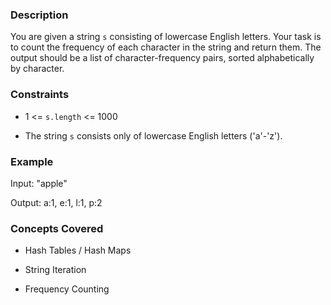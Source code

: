 ### Description
You are given a string `s` consisting of lowercase English letters. Your task is to count the frequency of each character in the string and return them. The output should be a list of character-frequency pairs, sorted alphabetically by character.

### Constraints
*   1 <= `s.length` <= 1000
*   The string `s` consists only of lowercase English letters ('a'-'z').

### Example
Input: "apple"
Output: a:1, e:1, l:1, p:2

### Concepts Covered
*   Hash Tables / Hash Maps
*   String Iteration
*   Frequency Counting